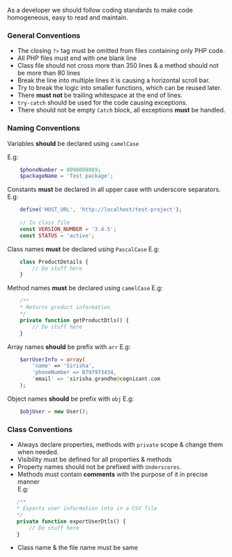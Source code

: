 As a developer we should follow coding standards to make code homogeneous, easy to read and maintain.

### General Conventions
- The closing ``` ?> ``` tag must be omitted from files containing only PHP code.
- All PHP files must end with one blank line
- Class file should not cross more than 350 lines & a method should not be more than 80 lines
- Break the line into multiple lines it is causing a horizontal scroll bar.
- Try to break the logic into smaller functions, which can be reused later.
- There **must not** be trailing whitespace at the end of lines.
- ```try-catch``` should be used for the code causing exceptions.
- There should not be empty ```Catch``` block, all exceptions **must** be handled.


### Naming Conventions
Variables **should** be declared using `camelCase` 

E.g:
```php
	$phoneNumber = 8098098089;
	$packageName = 'Test package';
```
Constants **must** be declared in all upper case with underscore separators.
E.g:
```php
	define('HOST_URL', 'http://localhost/test-project');
	
	// In class file
	const VERSION_NUMBER = '3.4.5';
	const STATUS = 'active';
```
Class names **must** be declared using `PascalCase`
E.g:
```php
	class ProductDetails {
		// Do stuff here
	}
```
Method names **must** be declared using `camelCase`
E.g:
```php
    /**
    * Returns product information
    */
	private function getProductDtls() {
		// Do stuff here
	}
``` 
Array names **should** be prefix with ```arr```
E.g:
```php
	$arrUserInfo = array(
		'name' => 'Sirisha',
		'phoneNumber => 8797973434,
		'email' => 'sirisha.grandhe@cognizant.com
	);
```
Object names **should** be prefix with ```obj```
E.g:
```php
	$objUser = new User();
```

### Class Conventions
* Always declare properties, methods with ```private``` scope & change them when needed.
* Visibility must be defined for all properties & methods
* Property names should not be prefixed with ```Underscores```.
* Methods must contain **comments** with the purpose of it in precise manner   
 E.g:
 ```php
    /**
    * Exports user information into in a CSV file
    */
    private function exportUserDtls() {
   		// Do stuff here 
    }
```
* Class name & the file name must be same
